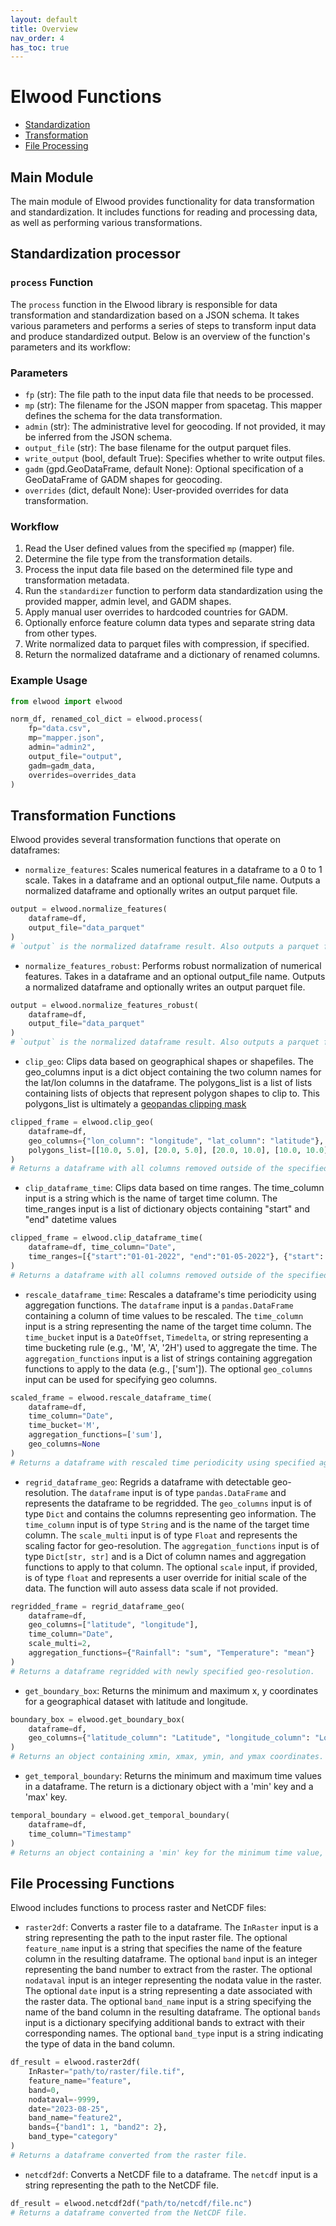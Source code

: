 ```yaml
---
layout: default
title: Overview
nav_order: 4
has_toc: true
---
```


# Elwood Functions

- [Standardization](#standardization-processor)
- [Transformation](#transformation-functions)
- [File Processing](#file-processing-functions)

## Main Module

The main module of Elwood provides functionality for data transformation and standardization. It includes functions for reading and processing data, as well as performing various transformations.

## Standardization processor

### `process` Function

The `process` function in the Elwood library is responsible for data transformation and standardization based on a JSON schema. It takes various parameters and performs a series of steps to transform input data and produce standardized output. Below is an overview of the function's parameters and its workflow:

### Parameters

- `fp` (str): The file path to the input data file that needs to be processed.
- `mp` (str): The filename for the JSON mapper from spacetag. This mapper defines the schema for the data transformation.
- `admin` (str): The administrative level for geocoding. If not provided, it may be inferred from the JSON schema.
- `output_file` (str): The base filename for the output parquet files.
- `write_output` (bool, default True): Specifies whether to write output files.
- `gadm` (gpd.GeoDataFrame, default None): Optional specification of a GeoDataFrame of GADM shapes for geocoding.
- `overrides` (dict, default None): User-provided overrides for data transformation.

### Workflow

1. Read the User defined values from the specified `mp` (mapper) file.
5. Determine the file type from the transformation details.
6. Process the input data file based on the determined file type and transformation metadata.
8. Run the `standardizer` function to perform data standardization using the provided mapper, admin level, and GADM shapes.
10. Apply manual user overrides to hardcoded countries for GADM.
11. Optionally enforce feature column data types and separate string data from other types.
12. Write normalized data to parquet files with compression, if specified.
14. Return the normalized dataframe and a dictionary of renamed columns.

### Example Usage

```python
from elwood import elwood

norm_df, renamed_col_dict = elwood.process(
    fp="data.csv",
    mp="mapper.json",
    admin="admin2",
    output_file="output",
    gadm=gadm_data,
    overrides=overrides_data
)
```
## Transformation Functions

Elwood provides several transformation functions that operate on dataframes:

- `normalize_features`: Scales numerical features in a dataframe to a 0 to 1 scale. Takes in a dataframe and an optional output_file name. Outputs a normalized dataframe and optionally writes an output parquet file.
```python
output = elwood.normalize_features(
    dataframe=df, 
    output_file="data_parquet"
)
# `output` is the normalized dataframe result. Also outputs a parquet file called data_parquet_normalized.parquet.gzip
```
- `normalize_features_robust`: Performs robust normalization of numerical features. Takes in a dataframe and an optional output_file name. Outputs a normalized dataframe and optionally writes an output parquet file.
```python
output = elwood.normalize_features_robust(
    dataframe=df, 
    output_file="data_parquet"
)
# `output` is the normalized dataframe result. Also outputs a parquet file called data_parquet_normalized.parquet.gzip
```
- `clip_geo`: Clips data based on geographical shapes or shapefiles. The geo_columns input is a dict object containing the two column names for the lat/lon columns in the dataframe. The polygons_list is a list of lists containing lists of objects that represent polygon shapes to clip to. This polygons_list is ultimately a [geopandas clipping mask](https://geopandas.org/en/stable/docs/reference/api/geopandas.clip.html)
```python
clipped_frame = elwood.clip_geo(
    dataframe=df, 
    geo_columns={"lon_column": "longitude", "lat_column": "latitude"}, 
    polygons_list=[[10.0, 5.0], [20.0, 5.0], [20.0, 10.0], [10.0, 10.0]]
)
# Returns a dataframe with all columns removed outside of the specified shapes.
```
- `clip_dataframe_time`: Clips data based on time ranges. The time_column input is a string which is the name of target time column. The time_ranges input is a list of dictionary objects containing "start" and "end" datetime values
```python
clipped_frame = elwood.clip_dataframe_time(
    dataframe=df, time_column="Date", 
    time_ranges=[{"start":"01-01-2022", "end":"01-05-2022"}, {"start": "01-01-2023", "end": "12-01-2023"}]
)
# Returns a dataframe with all columns removed outside of the specified time ranges.
```
- `rescale_dataframe_time`: Rescales a dataframe's time periodicity using aggregation functions. The `dataframe` input is a `pandas.DataFrame` containing a column of time values to be rescaled. The `time_column` input is a string representing the name of the target time column. The `time_bucket` input is a `DateOffset`, `Timedelta`, or string representing a time bucketing rule (e.g., 'M', 'A', '2H') used to aggregate the time. The `aggregation_functions` input is a list of strings containing aggregation functions to apply to the data (e.g., ['sum']). The optional `geo_columns` input can be used for specifying geo columns.

```python
scaled_frame = elwood.rescale_dataframe_time(
    dataframe=df,
    time_column="Date",
    time_bucket='M',
    aggregation_functions=['sum'],
    geo_columns=None
)
# Returns a dataframe with rescaled time periodicity using specified aggregation functions.
```
- `regrid_dataframe_geo`: Regrids a dataframe with detectable geo-resolution. The `dataframe` input is of type `pandas.DataFrame` and represents the dataframe to be regridded. The `geo_columns` input is of type `Dict` and contains the columns representing geo information. The `time_column` input is of type `String` and is the name of the target time column. The `scale_multi` input is of type `Float` and represents the scaling factor for geo-resolution. The `aggregation_functions` input is of type `Dict[str, str]` and is a Dict of column names and aggregation functions to apply to that column. The optional `scale` input, if provided, is of type `float` and represents a user override for initial scale of the data. The function will auto assess data scale if not provided.

```python
regridded_frame = regrid_dataframe_geo(
    dataframe=df,
    geo_columns=["latitude", "longitude"],
    time_column="Date",
    scale_multi=2,
    aggregation_functions={"Rainfall": "sum", "Temperature": "mean"}
)
# Returns a dataframe regridded with newly specified geo-resolution.
```
- `get_boundary_box`: Returns the minimum and maximum x, y coordinates for a geographical dataset with latitude and longitude.
```python
boundary_box = elwood.get_boundary_box(
    dataframe=df,
    geo_columns={"latitude_column": "Latitude", "longitude_column": "Longitude"}
)
# Returns an object containing xmin, xmax, ymin, and ymax coordinates.
```
- `get_temporal_boundary`: Returns the minimum and maximum time values in a dataframe. The return is a dictionary object with a 'min' key and a 'max' key.

```python
temporal_boundary = elwood.get_temporal_boundary(
    dataframe=df,
    time_column="Timestamp"
)
# Returns an object containing a 'min' key for the minimum time value, and a 'max' key for the maximum time value.
```


## File Processing Functions

Elwood includes functions to process raster and NetCDF files:

- `raster2df`: Converts a raster file to a dataframe. The `InRaster` input is a string representing the path to the input raster file. The optional `feature_name` input is a string that specifies the name of the feature column in the resulting dataframe. The optional `band` input is an integer representing the band number to extract from the raster. The optional `nodataval` input is an integer representing the nodata value in the raster. The optional `date` input is a string representing a date associated with the raster data. The optional `band_name` input is a string specifying the name of the band column in the resulting dataframe. The optional `bands` input is a dictionary specifying additional bands to extract with their corresponding names. The optional `band_type` input is a string indicating the type of data in the band column.

```python
df_result = elwood.raster2df(
    InRaster="path/to/raster/file.tif",
    feature_name="feature",
    band=0,
    nodataval=-9999,
    date="2023-08-25",
    band_name="feature2",
    bands={"band1": 1, "band2": 2},
    band_type="category"
)
# Returns a dataframe converted from the raster file.
```
- `netcdf2df`: Converts a NetCDF file to a dataframe. The `netcdf` input is a string representing the path to the NetCDF file.

```python
df_result = elwood.netcdf2df("path/to/netcdf/file.nc")
# Returns a dataframe converted from the NetCDF file.
```